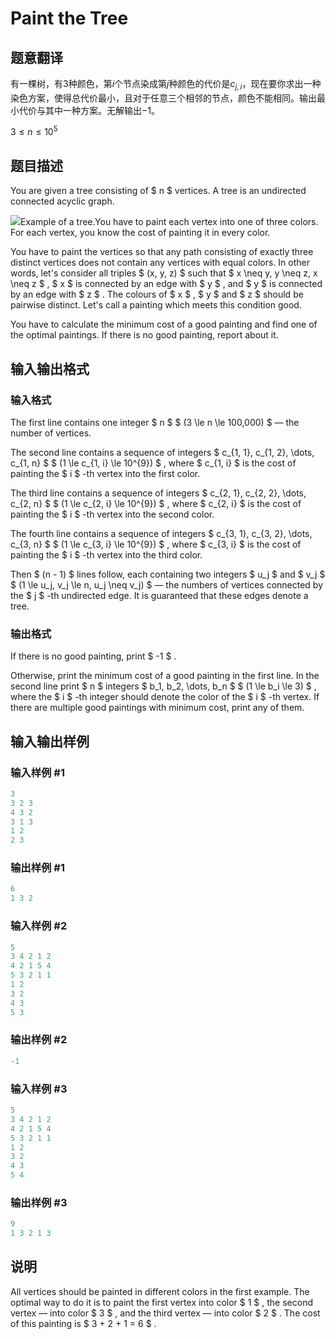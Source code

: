 # Paint the Tree

## 题意翻译

有一棵树，有3种颜色，第$i$个节点染成第$j$种颜色的代价是$c_{j,i}$，现在要你求出一种染色方案，使得总代价最小，且对于任意三个相邻的节点，颜色不能相同。输出最小代价与其中一种方案。无解输出$-1$。

$3\le n\le 10^5$

## 题目描述

You are given a tree consisting of $ n $ vertices. A tree is an undirected connected acyclic graph.

![](https://cdn.luogu.com.cn/upload/vjudge_pic/CF1244D/0b019d9da08990633b2a6779b2699db8afb883d7.png)Example of a tree.You have to paint each vertex into one of three colors. For each vertex, you know the cost of painting it in every color.

You have to paint the vertices so that any path consisting of exactly three distinct vertices does not contain any vertices with equal colors. In other words, let's consider all triples $ (x, y, z) $ such that $ x \neq y, y \neq z, x \neq z $ , $ x $ is connected by an edge with $ y $ , and $ y $ is connected by an edge with $ z $ . The colours of $ x $ , $ y $ and $ z $ should be pairwise distinct. Let's call a painting which meets this condition good.

You have to calculate the minimum cost of a good painting and find one of the optimal paintings. If there is no good painting, report about it.

## 输入输出格式

### 输入格式

The first line contains one integer $ n $ $ (3 \le n \le 100\,000) $ — the number of vertices.

The second line contains a sequence of integers $ c_{1, 1}, c_{1, 2}, \dots, c_{1, n} $ $ (1 \le c_{1, i} \le 10^{9}) $ , where $ c_{1, i} $ is the cost of painting the $ i $ -th vertex into the first color.

The third line contains a sequence of integers $ c_{2, 1}, c_{2, 2}, \dots, c_{2, n} $ $ (1 \le c_{2, i} \le 10^{9}) $ , where $ c_{2, i} $ is the cost of painting the $ i $ -th vertex into the second color.

The fourth line contains a sequence of integers $ c_{3, 1}, c_{3, 2}, \dots, c_{3, n} $ $ (1 \le c_{3, i} \le 10^{9}) $ , where $ c_{3, i} $ is the cost of painting the $ i $ -th vertex into the third color.

Then $ (n - 1) $ lines follow, each containing two integers $ u_j $ and $ v_j $ $ (1 \le u_j, v_j \le n, u_j \neq v_j) $ — the numbers of vertices connected by the $ j $ -th undirected edge. It is guaranteed that these edges denote a tree.

### 输出格式

If there is no good painting, print $ -1 $ .

Otherwise, print the minimum cost of a good painting in the first line. In the second line print $ n $ integers $ b_1, b_2, \dots, b_n $ $ (1 \le b_i \le 3) $ , where the $ i $ -th integer should denote the color of the $ i $ -th vertex. If there are multiple good paintings with minimum cost, print any of them.

## 输入输出样例

### 输入样例 #1

```cpp
3
3 2 3
4 3 2
3 1 3
1 2
2 3

```
### 输出样例 #1

```cpp
6
1 3 2 

```
### 输入样例 #2

```cpp
5
3 4 2 1 2
4 2 1 5 4
5 3 2 1 1
1 2
3 2
4 3
5 3

```
### 输出样例 #2

```cpp
-1

```
### 输入样例 #3

```cpp
5
3 4 2 1 2
4 2 1 5 4
5 3 2 1 1
1 2
3 2
4 3
5 4

```
### 输出样例 #3

```cpp
9
1 3 2 1 3 

```
## 说明

All vertices should be painted in different colors in the first example. The optimal way to do it is to paint the first vertex into color $ 1 $ , the second vertex — into color $ 3 $ , and the third vertex — into color $ 2 $ . The cost of this painting is $ 3 + 2 + 1 = 6 $ .

